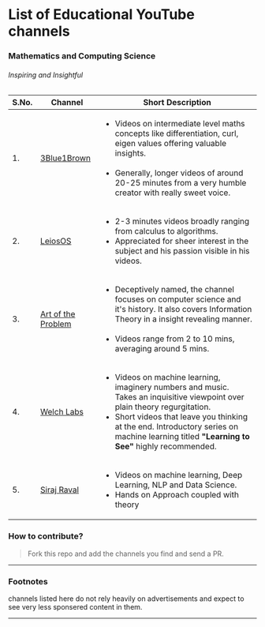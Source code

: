 # List of Educational YouTube channels
### Mathematics and Computing Science
###### Inspiring and Insightful

|S.No.|           Channel            |          Short Description            |
|----|------------------------------|---------------------------------------|
|1.| [3Blue1Brown](https://www.youtube.com/channel/UCYO_jab_esuFRV4b17AJtAw)|<ul> <li>  Videos on intermediate level maths concepts like differentiation, curl, eigen values offering valuable insights.<br><br> <li>Generally, longer videos of around 20-25 minutes from a very humble creator with really sweet voice.|
|2. | [LeiosOS](https://www.youtube.com/channel/UCd0dc7kQA1FUpJ76o1EjLqQ)|<ul><li> 2-3 minutes videos broadly ranging from calculus to algorithms.<li> Appreciated for sheer interest in the subject and his passion visible in his videos.
|3. | [Art of the Problem](https://www.youtube.com/channel/UCotwjyJnb-4KW7bmsOoLfkg) | <ul><li> Deceptively named, the channel focuses on computer science and it's history. It also covers Information Theory in a insight revealing manner. <br><br><li>Videos range from 2 to 10 mins, averaging around 5 mins.|
|4. | [Welch Labs]() | <ul><li> Videos on machine learning, imaginery numbers and music. Takes an inquisitive viewpoint over plain theory regurgitation.</li><li> Short videos that leave you thinking at the end. Introductory series on machine learning titled <b>"Learning to See"</b> highly recommended. </li></ul> |
|5. | [Siraj Raval](https://www.youtube.com/channel/UCWN3xxRkmTPmbKwht9FuE5A/featured) | <ul><li> Videos on machine learning, Deep Learning, NLP and Data Science. </li><li> Hands on Approach coupled with theory </li></ul> |


### How to contribute?
>Fork this repo and add the channels you find and send a PR.

***
### Footnotes
channels listed here do not rely heavily on advertisements and expect to see very less sponsered content in them.

***
